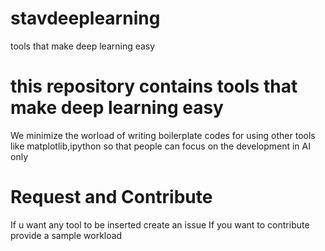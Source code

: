 # stavdeeplearning
tools that make deep learning easy

# this repository contains tools that make deep learning easy
We minimize the worload of writing boilerplate codes for using other tools like matplotlib,ipython so that people can focus on the development in AI only

# Request and Contribute
If u want any tool to be inserted create an issue
If you want to contribute provide a sample workload

